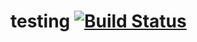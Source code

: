 # testing [![Build Status](https://travis-ci.org/skibinska/testing.svg?branch=master)](https://travis-ci.org/skibinska/testing)
